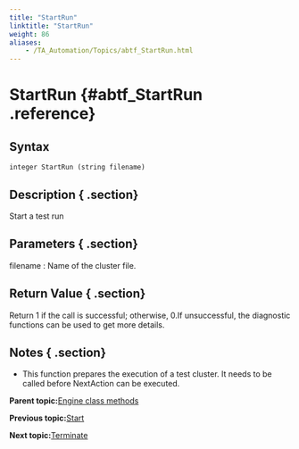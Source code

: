 ```yaml
--- 
title: "StartRun"
linktitle: "StartRun"
weight: 86
aliases: 
    - /TA_Automation/Topics/abtf_StartRun.html
---
```

# StartRun {#abtf_StartRun .reference}

## Syntax

`integer StartRun (string filename)`

## Description { .section}

Start a test run

## Parameters { .section}

filename
:   Name of the cluster file.

## Return Value { .section}

Return 1 if the call is successful; otherwise, 0.If unsuccessful, the diagnostic functions can be used to get more details.

## Notes { .section}

-   This function prepares the execution of a test cluster. It needs to be called before NextAction can be executed.

**Parent topic:**[Engine class methods](../../TA_Automation/Topics/abtf_Engine_classes.html)

**Previous topic:**[Start](../../TA_Automation/Topics/abtf_Start.html)

**Next topic:**[Terminate](../../TA_Automation/Topics/abtf_Terminate.html)

